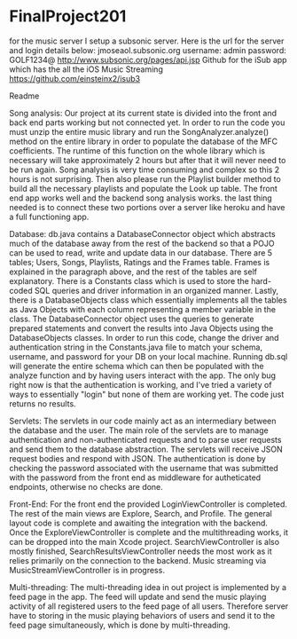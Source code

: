 # FinalProject201

for the music server I setup a subsonic server. Here is the url for the server and login details below:
jmoseaol.subsonic.org
username: admin
password: GOLF1234@
http://www.subsonic.org/pages/api.jsp
Github for the iSub app which has the all the iOS Music Streaming
https://github.com/einsteinx2/isub3

Readme

Song analysis:
Our project at its current state is divided into the front and back end parts working but not connected yet. In order to run the code you must unzip the entire music library and run the SongAnalyzer.analyze() method on the entire library in order to populate the database of the MFC coefficients. The runtime of this function on the whole library which is necessary will take approximately 2 hours but after that it will never need to be run again. Song analysis is very time consuming and complex so this 2 hours is not surprising. Then also please run the Playlist builder method to build all the necessary playlists and populate the Look up table.
	The front end app works well and the backend song analysis works. the last thing needed is to connect these two portions over a server like heroku and have a full functioning app.
	
Database:
db.java contains a DatabaseConnector object which abstracts much of the database away from the rest of the backend so that a POJO can be used to read, write and update data in our database. There are 5 tables; Users, Songs, Playlists, Ratings and the Frames table. Frames is explained in the paragraph above, and the rest of the tables are self explanatory. There is a Constants class which is used to store the hard-coded SQL queries and driver information in an organized manner. Lastly, there is a DatabaseObjects class which essentially implements all the tables as Java Objects with each column representing a member variable in the class. The DatabaseConnector object uses the queries to generate prepared statements and convert the results into Java Objects using the DatabaseObjects classes.
In order to run this code, change the driver and authentication string in the Constants.java file to match your schema, username, and password for your DB on your local machine. Running db.sql will generate the entire schema which can then be populated with the analyze function and by having users interact with the app. 
The only bug right now is that the authentication is working, and I've tried a variety of ways to essentially "login" but none of them are working yet. The code just returns no results.

Servlets:
The servlets in our code mainly act as an intermediary between the database and the user. The main role of the servlets are to manage authentication and non-authenticated requests and to parse user requests and send them to the database abstraction. The servlets will receive JSON request bodies and respond with JSON. The authentication is done by checking the password associated with the username that was submitted with the password from the front end as middleware for autheticated endpoints, otherwise no checks are done.

Front-End:
For the front end the provided LoginViewController is completed. The rest of the main views are Explore, Search, and Profile. The general layout code is complete and awaiting the integration with the backend. Once the ExploreViewController is complete and the multithreading works, it can be dropped into the main Xcode project. SearchViewController is also mostly finished, SearchResultsViewController needs the most work as it relies primarily on the connection to the backend. Music streaming via MusicStreamViewController is in progress.

Multi-threading:
The multi-threading idea in out project is implemented by a feed page in the app. The feed will update and send the music playing activity of all registered users to the feed page of all users. Therefore server have to storing in the music playing behaviors of users and send it to the feed page simultaneously, which is done by multi-threading.
